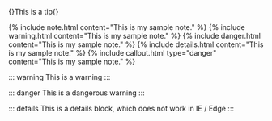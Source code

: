 {}This is a tip{}

{% include note.html content="This is my sample note." %}
{% include warning.html content="This is my sample note." %}
{% include danger.html content="This is my sample note." %}
{% include details.html content="This is my sample note." %}
{% include callout.html type="danger" content="This is my sample note." %}

::: warning
This is a warning
:::

::: danger
This is a dangerous warning
:::

::: details
This is a details block, which does not work in IE / Edge
:::
